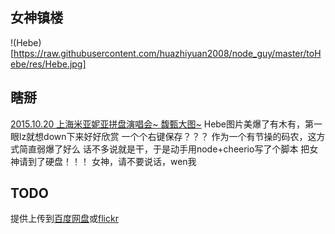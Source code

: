 ## 女神镇楼
!(Hebe)[https://raw.githubusercontent.com/huazhiyuan2008/node_guy/master/toHebe/res/Hebe.jpg]

## 瞎掰
[2015.10.20 上海米亚妮亚拼盘演唱会~ 馥甄大图~](http://tieba.baidu.com/p/4114929893?fr=ala0&pstaala=1)
Hebe图片美爆了有木有，第一眼lz就想down下来好好欣赏
一个个右键保存？？？
作为一个有节操的码农，这方式简直弱爆了好么
话不多说就是干，于是动手用node+cheerio写了个脚本
把女神请到了硬盘！！！
女神，请不要说话，wen我

## TODO
提供上传到[百度网盘](http://developer.baidu.com/wiki/index.php?title=docs/pcs/rest/file_data_apis_list)或[flickr](https://www.flickr.com/services/api/upload.api.html)
